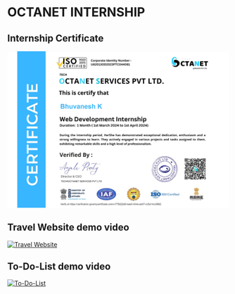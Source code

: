 # OCTANET INTERNSHIP

## Internship Certificate 

![Internship Certificate](https://github.com/bhuvanesh2235/OCTANET_MARCH-Intern/blob/main/OCTANET%20INTERN%20CIRTIFICATE.png)

## Travel Website demo video

[![Travel Website](http://img.youtube.com/vi/sk7ZOO_OkDE/0.jpg)](http://www.youtube.com/watch?v=sk7ZOO_OkDE)

## To-Do-List demo video

[![To-Do-List](http://img.youtube.com/vi/MfUGhRJXfbc/0.jpg)](http://www.youtube.com/watch?v=MfUGhRJXfbc)
